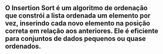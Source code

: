 ## O Insertion Sort é um algoritmo de ordenação que constrói a lista ordenada um elemento por vez, inserindo cada novo elemento na posição correta em relação aos anteriores. Ele é eficiente para conjuntos de dados pequenos ou quase ordenados.

#

